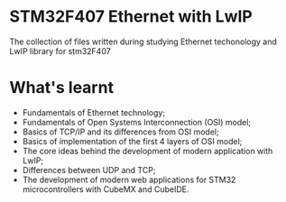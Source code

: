 # STM32F407 Ethernet with LwIP
  The collection of files written during studying Ethernet techonology and LwIP library for stm32F407
# What's learnt

- Fundamentals of Ethernet technology;
- Fundamentals of Open Systems Interconnection (OSI) model;
- Basics of TCP/IP and its differences from OSI model;
- Basics of implementation of the first 4 layers of OSI model;
- The core ideas behind the development of modern application with LwIP;
- Differences between UDP and TCP;
- The development of modern web applications for STM32 microcontrollers with CubeMX and CubeIDE.